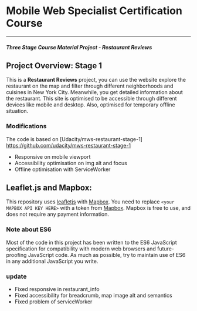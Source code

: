 # Mobile Web Specialist Certification Course
---
#### _Three Stage Course Material Project - Restaurant Reviews_

## Project Overview: Stage 1

This is a **Restaurant Reviews** project, you can use the website explore the restaurant on the map and filter through different neighborhoods and cuisines in New York City. Meanwhile, you get detailed information about the restaurant. This site is optimised to be accessible through different devices like mobile and desktop. Also, optimised for temporary offline situation.

### Modifications

The code is based on [Udacity/mws-restaurant-stage-1] https://github.com/udacity/mws-restaurant-stage-1

* Responsive on mobile viewport
* Accessibility optimisation on img alt and focus
* Offline optimisation with ServiceWorker


## Leaflet.js and Mapbox:

This repository uses [leafletjs](https://leafletjs.com/) with [Mapbox](https://www.mapbox.com/). You need to replace `<your MAPBOX API KEY HERE>` with a token from [Mapbox](https://www.mapbox.com/). Mapbox is free to use, and does not require any payment information.

### Note about ES6

Most of the code in this project has been written to the ES6 JavaScript specification for compatibility with modern web browsers and future-proofing JavaScript code. As much as possible, try to maintain use of ES6 in any additional JavaScript you write.

### update

* Fixed responsive in restaurant_info
* Fixed accessibility for breadcrumb, map image alt and semantics
* Fixed problem of serviceWorker 

